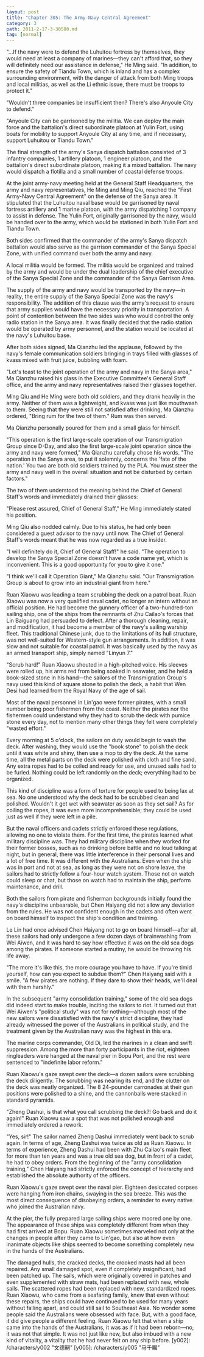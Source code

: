 ```yaml
---
layout: post
title: "Chapter 305: The Army-Navy Central Agreement"
category: 3
path: 2011-2-17-3-30500.md
tag: [normal]
---
```


"...If the navy were to defend the Luhuitou fortress by themselves, they would need at least a company of marines—they can't afford that, so they will definitely need our assistance in defense," He Ming said. "In addition, to ensure the safety of Tiandu Town, which is inland and has a complex surrounding environment, with the danger of attack from both Ming troops and local militias, as well as the Li ethnic issue, there must be troops to protect it."

"Wouldn't three companies be insufficient then? There's also Anyoule City to defend."

"Anyoule City can be garrisoned by the militia. We can deploy the main force and the battalion's direct subordinate platoon at Yulin Fort, using boats for mobility to support Anyoule City at any time, and if necessary, support Luhuitou or Tiandu Town."

The final strength of the army's Sanya dispatch battalion consisted of 3 infantry companies, 1 artillery platoon, 1 engineer platoon, and the battalion's direct subordinate platoon, making it a mixed battalion. The navy would dispatch a flotilla and a small number of coastal defense troops.

At the joint army-navy meeting held at the General Staff Headquarters, the army and navy representatives, He Ming and Ming Qiu, reached the "First Army-Navy Central Agreement" on the defense of the Sanya area. It stipulated that the Luhuitou naval base would be garrisoned by naval fortress artillery and 1 marine platoon, with the army dispatching 1 company to assist in defense. The Yulin Fort, originally garrisoned by the navy, would be handed over to the army, which would be stationed in both Yulin Fort and Tiandu Town.

Both sides confirmed that the commander of the army's Sanya dispatch battalion would also serve as the garrison commander of the Sanya Special Zone, with unified command over both the army and navy.

A local militia would be formed. The militia would be organized and trained by the army and would be under the dual leadership of the chief executive of the Sanya Special Zone and the commander of the Sanya Garrison Area.

The supply of the army and navy would be transported by the navy—in reality, the entire supply of the Sanya Special Zone was the navy's responsibility. The addition of this clause was the army's request to ensure that army supplies would have the necessary priority in transportation. A point of contention between the two sides was who would control the only radio station in the Sanya area. It was finally decided that the radio station would be operated by army personnel, and the station would be located at the navy's Luhuitou base.

After both sides signed, Ma Qianzhu led the applause, followed by the navy's female communication soldiers bringing in trays filled with glasses of kvass mixed with fruit juice, bubbling with foam.

"Let's toast to the joint operation of the army and navy in the Sanya area," Ma Qianzhu raised his glass in the Executive Committee's General Staff office, and the army and navy representatives raised their glasses together.

Ming Qiu and He Ming were both old soldiers, and they drank heavily in the army. Neither of them was a lightweight, and kvass was just like mouthwash to them. Seeing that they were still not satisfied after drinking, Ma Qianzhu ordered, "Bring rum for the two of them." Rum was then served.

Ma Qianzhu personally poured for them and a small glass for himself.

"This operation is the first large-scale operation of our Transmigration Group since D-Day, and also the first large-scale joint operation since the army and navy were formed," Ma Qianzhu carefully chose his words. "The operation in the Sanya area, to put it solemnly, concerns the 'fate of the nation.' You two are both old soldiers trained by the PLA. You must steer the army and navy well in the overall situation and not be disturbed by certain factors."

The two of them understood the meaning behind the Chief of General Staff's words and immediately drained their glasses:

"Please rest assured, Chief of General Staff," He Ming immediately stated his position.

Ming Qiu also nodded calmly. Due to his status, he had only been considered a guest advisor to the navy until now. The Chief of General Staff's words meant that he was now regarded as a true insider.

"I will definitely do it, Chief of General Staff!" he said. "The operation to develop the Sanya Special Zone doesn't have a code name yet, which is inconvenient. This is a good opportunity for you to give it one."

"I think we'll call it Operation Giant," Ma Qianzhu said. "Our Transmigration Group is about to grow into an industrial giant from here."

Ruan Xiaowu was leading a team scrubbing the deck on a patrol boat. Ruan Xiaowu was now a very qualified naval cadet, no longer an intern without an official position. He had become the gunnery officer of a two-hundred-ton sailing ship, one of the ships from the remnants of Zhu Cailao's forces that Lin Baiguang had persuaded to defect. After a thorough cleaning, repair, and modification, it had become a member of the navy's sailing warship fleet. This traditional Chinese junk, due to the limitations of its hull structure, was not well-suited for Western-style gun arrangements. In addition, it was slow and not suitable for coastal patrol. It was basically used by the navy as an armed transport ship, simply named "Linyun 7."

"Scrub hard!" Ruan Xiaowu shouted in a high-pitched voice. His sleeves were rolled up, his arms red from being soaked in seawater, and he held a book-sized stone in his hand—the sailors of the Transmigration Group's navy used this kind of square stone to polish the deck, a habit that Wen Desi had learned from the Royal Navy of the age of sail.

Most of the naval personnel in Lin'gao were former pirates, with a small number being poor fishermen from the coast. Neither the pirates nor the fishermen could understand why they had to scrub the deck with pumice stone every day, not to mention many other things they felt were completely "wasted effort."

Every morning at 5 o'clock, the sailors on duty would begin to wash the deck. After washing, they would use the "book stone" to polish the deck until it was white and shiny, then use a mop to dry the deck. At the same time, all the metal parts on the deck were polished with cloth and fine sand. Any extra ropes had to be coiled and ready for use, and unused sails had to be furled. Nothing could be left randomly on the deck; everything had to be organized.

This kind of discipline was a form of torture for people used to being lax at sea. No one understood why the deck had to be scrubbed clean and polished. Wouldn't it get wet with seawater as soon as they set sail? As for coiling the ropes, it was even more incomprehensible; they could be used just as well if they were left in a pile.

But the naval officers and cadets strictly enforced these regulations, allowing no one to violate them. For the first time, the pirates learned what military discipline was. They had military discipline when they worked for their former bosses, such as no drinking before battle and no loud talking at night, but in general, there was little interference in their personal lives and a lot of free time. It was different with the Australians. Even when the ship was in port and not at sea, as long as they were not on shore leave, the sailors had to strictly follow a four-hour watch system. Those not on watch could sleep or chat, but those on watch had to maintain the ship, perform maintenance, and drill.

Both the sailors from pirate and fisherman backgrounds initially found the navy's discipline unbearable, but Chen Haiyang did not allow any deviation from the rules. He was not confident enough in the cadets and often went on board himself to inspect the ship's condition and training.

Le Lin had once advised Chen Haiyang not to go on board himself—after all, these sailors had only undergone a few dozen days of brainwashing from Wei Aiwen, and it was hard to say how effective it was on the old sea dogs among the pirates. If someone started a mutiny, he would be throwing his life away.

"The more it's like this, the more courage you have to have. If you're timid yourself, how can you expect to subdue them?" Chen Haiyang said with a smile. "A few pirates are nothing. If they dare to show their heads, we'll deal with them harshly."

In the subsequent "army consolidation training," some of the old sea dogs did indeed start to make trouble, inciting the sailors to riot. It turned out that Wei Aiwen's "political study" was not for nothing—although most of the new sailors were dissatisfied with the navy's strict discipline, they had already witnessed the power of the Australians in political study, and the treatment given by the Australian navy was the highest in this era.

The marine corps commander, Old Di, led the marines in a clean and swift suppression. Among the more than forty participants in the riot, eighteen ringleaders were hanged at the naval pier in Bopu Port, and the rest were sentenced to "indefinite labor reform."

Ruan Xiaowu's gaze swept over the deck—a dozen sailors were scrubbing the deck diligently. The scrubbing was nearing its end, and the clutter on the deck was neatly organized. The 8 24-pounder carronades at their gun positions were polished to a shine, and the cannonballs were stacked in standard pyramids.

"Zheng Dashui, is that what you call scrubbing the deck?! Go back and do it again!" Ruan Xiaowu saw a spot that was not polished enough and immediately ordered a rework.

"Yes, sir!" The sailor named Zheng Dashui immediately went back to scrub again. In terms of age, Zheng Dashui was twice as old as Ruan Xiaowu. In terms of experience, Zheng Dashui had been with Zhu Cailao's main fleet for more than ten years and was a true old sea dog, but in front of a cadet, he had to obey orders. From the beginning of the "army consolidation training," Chen Haiyang had strictly enforced the concept of hierarchy and established the absolute authority of the officers.

Ruan Xiaowu's gaze swept over the naval pier. Eighteen desiccated corpses were hanging from iron chains, swaying in the sea breeze. This was the most direct consequence of disobeying orders, a reminder to every native who joined the Australian navy.

At the pier, the fully prepared large sailing ships were moored one by one. The appearance of these ships was completely different from when they had first arrived at Bopu. Ruan Xiaowu sometimes marveled not only at the changes in people after they came to Lin'gao, but also at how even inanimate objects like ships seemed to become something completely new in the hands of the Australians.

The damaged hulls, the cracked decks, the crooked masts had all been repaired. Any small damaged spot, even if completely insignificant, had been patched up. The sails, which were originally covered in patches and even supplemented with straw mats, had been replaced with new, whole sails. The scattered ropes had been replaced with new, standardized ropes. Ruan Xiaowu, who came from a seafaring family, knew that even without these repairs, the ships could have continued to be used for many years without falling apart, and could still sail to Southeast Asia. No wonder some people said the Australians were obsessed with face. But, with a good face, it did give people a different feeling. Ruan Xiaowu felt that when a ship came into the hands of the Australians, it was as if it had been reborn—no, it was not that simple. It was not just like new, but also imbued with a new kind of vitality, a vitality that he had never felt on any ship before.
[y002]: /characters/y002 "文德嗣"
[y005]: /characters/y005 "马千瞩"